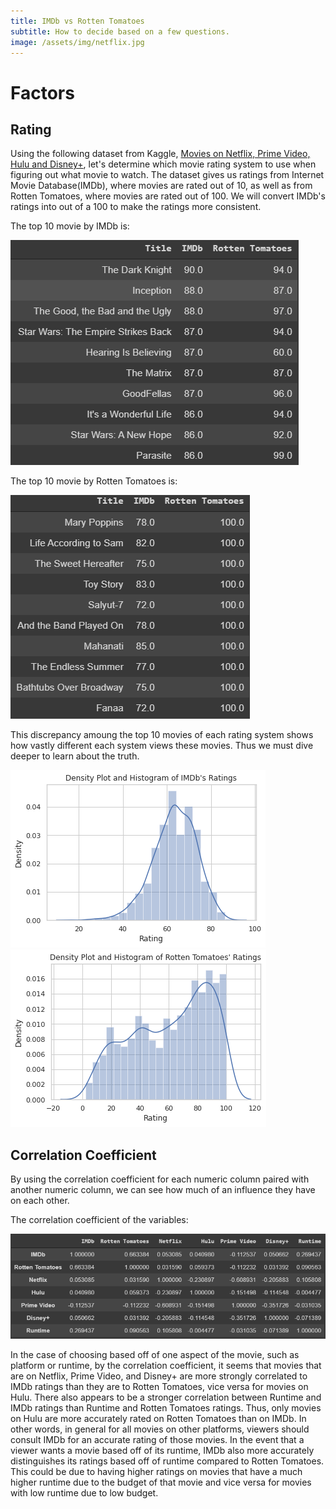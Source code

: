 ```yaml
---
title: IMDb vs Rotten Tomatoes
subtitle: How to decide based on a few questions.
image: /assets/img/netflix.jpg
---
```


# Factors
## Rating
Using the following dataset from Kaggle, [Movies on Netflix, Prime Video, Hulu and Disney+](https://www.kaggle.com/ruchi798/movies-on-netflix-prime-video-hulu-and-disney), let's determine which movie rating system to use when figuring out what movie to watch. The dataset gives us ratings from Internet Movie Database(IMDb), where movies are rated out of 10, as well as from Rotten Tomatoes, where movies are rated out of 100. We will convert IMDb's ratings into out of a 100 to make the ratings more consistent.

The top 10 movie by IMDb is:

![Top 10 Movies by IMDb](/assets/img/top_ten_IMDb.png)

The top 10 movie by Rotten Tomatoes is:

![Top 10 Movies by Rotten Tomatoes](/assets/img/top_ten_Rotten_Tomatoes.png)

This discrepancy amoung the top 10 movies of each rating system shows how vastly different each system views these movies. Thus we must dive deeper to learn about the truth.

![Density Plot and Histogram of IMDb's Ratings](/assets/img/IMDb_ratings.png)![Density Plot and Histogram of Rotten Tomatoes' Ratings](/assets/img/Rotten_Tomatoes_ratings.png)
## Correlation Coefficient
By using the correlation coefficient for each numeric column paired with another numeric column, we can see how much of an influence they have on each other.

The correlation coefficient of the variables:

![Correlation Coefficients](/assets/img/correlation.png)

In the case of choosing based off of one aspect of the movie, such as platform or runtime, by the correlation coefficient, it seems that movies that are on Netflix, Prime Video, and Disney+ are more strongly correlated to IMDb ratings than they are to Rotten Tomatoes, vice versa for movies on Hulu. There also appears to be a stronger correlation between Runtime and IMDb ratings than Runtime and Rotten Tomatoes ratings. Thus, only movies on Hulu are more accurately rated on Rotten Tomatoes than on IMDb. In other words, in general for all movies on other platforms, viewers should consult IMDb for an accurate rating of those movies. In the event that a viewer wants a movie based off of its runtime, IMDb also more accurately distinguishes its ratings based off of runtime compared to Rotten Tomatoes. This could be due to having higher ratings on movies that have a much higher runtime due to the budget of that movie and vice versa for movies with low runtime due to low budget.
